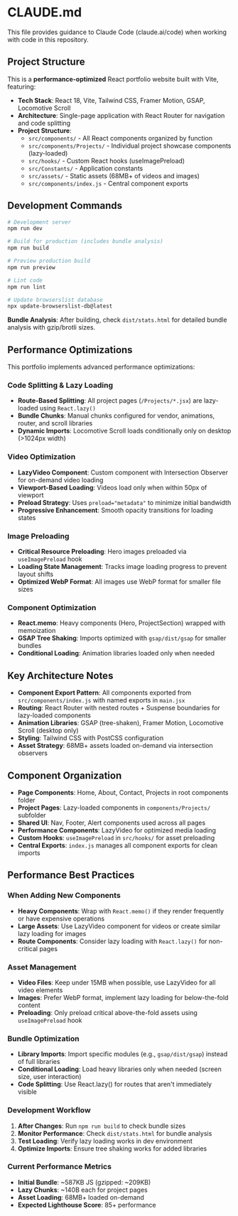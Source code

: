 # CLAUDE.md

This file provides guidance to Claude Code (claude.ai/code) when working with code in this repository.

## Project Structure

This is a **performance-optimized** React portfolio website built with Vite, featuring:
- **Tech Stack**: React 18, Vite, Tailwind CSS, Framer Motion, GSAP, Locomotive Scroll
- **Architecture**: Single-page application with React Router for navigation and code splitting
- **Project Structure**:
  - `src/components/` - All React components organized by function
  - `src/components/Projects/` - Individual project showcase components (lazy-loaded)
  - `src/hooks/` - Custom React hooks (useImagePreload)
  - `src/Constants/` - Application constants
  - `src/assets/` - Static assets (68MB+ of videos and images)
  - `src/components/index.js` - Central component exports

## Development Commands

```bash
# Development server
npm run dev

# Build for production (includes bundle analysis)
npm run build

# Preview production build
npm run preview

# Lint code
npm run lint

# Update browserslist database
npx update-browserslist-db@latest
```

**Bundle Analysis**: After building, check `dist/stats.html` for detailed bundle analysis with gzip/brotli sizes.

## Performance Optimizations

This portfolio implements advanced performance optimizations:

### Code Splitting & Lazy Loading
- **Route-Based Splitting**: All project pages (`/Projects/*.jsx`) are lazy-loaded using `React.lazy()`
- **Bundle Chunks**: Manual chunks configured for vendor, animations, router, and scroll libraries
- **Dynamic Imports**: Locomotive Scroll loads conditionally only on desktop (>1024px width)

### Video Optimization
- **LazyVideo Component**: Custom component with Intersection Observer for on-demand video loading
- **Viewport-Based Loading**: Videos load only when within 50px of viewport
- **Preload Strategy**: Uses `preload="metadata"` to minimize initial bandwidth
- **Progressive Enhancement**: Smooth opacity transitions for loading states

### Image Preloading
- **Critical Resource Preloading**: Hero images preloaded via `useImagePreload` hook
- **Loading State Management**: Tracks image loading progress to prevent layout shifts
- **Optimized WebP Format**: All images use WebP format for smaller file sizes

### Component Optimization
- **React.memo**: Heavy components (Hero, ProjectSection) wrapped with memoization
- **GSAP Tree Shaking**: Imports optimized with `gsap/dist/gsap` for smaller bundles
- **Conditional Loading**: Animation libraries loaded only when needed

## Key Architecture Notes

- **Component Export Pattern**: All components exported from `src/components/index.js` with named exports in `main.jsx`
- **Routing**: React Router with nested routes + Suspense boundaries for lazy-loaded components
- **Animation Libraries**: GSAP (tree-shaken), Framer Motion, Locomotive Scroll (desktop only)
- **Styling**: Tailwind CSS with PostCSS configuration
- **Asset Strategy**: 68MB+ assets loaded on-demand via intersection observers

## Component Organization

- **Page Components**: Home, About, Contact, Projects in root components folder
- **Project Pages**: Lazy-loaded components in `components/Projects/` subfolder
- **Shared UI**: Nav, Footer, Alert components used across all pages
- **Performance Components**: LazyVideo for optimized media loading
- **Custom Hooks**: `useImagePreload` in `src/hooks/` for asset preloading
- **Central Exports**: `index.js` manages all component exports for clean imports

## Performance Best Practices

### When Adding New Components
- **Heavy Components**: Wrap with `React.memo()` if they render frequently or have expensive operations
- **Large Assets**: Use LazyVideo component for videos or create similar lazy loading for images
- **Route Components**: Consider lazy loading with `React.lazy()` for non-critical pages

### Asset Management
- **Video Files**: Keep under 15MB when possible, use LazyVideo for all video elements
- **Images**: Prefer WebP format, implement lazy loading for below-the-fold content
- **Preloading**: Only preload critical above-the-fold assets using `useImagePreload` hook

### Bundle Optimization
- **Library Imports**: Import specific modules (e.g., `gsap/dist/gsap`) instead of full libraries
- **Conditional Loading**: Load heavy libraries only when needed (screen size, user interaction)
- **Code Splitting**: Use React.lazy() for routes that aren't immediately visible

### Development Workflow
1. **After Changes**: Run `npm run build` to check bundle sizes
2. **Monitor Performance**: Check `dist/stats.html` for bundle analysis
3. **Test Loading**: Verify lazy loading works in dev environment
4. **Optimize Imports**: Ensure tree shaking works for added libraries

### Current Performance Metrics
- **Initial Bundle**: ~587KB JS (gzipped: ~209KB)
- **Lazy Chunks**: ~140B each for project pages
- **Asset Loading**: 68MB+ loaded on-demand
- **Expected Lighthouse Score**: 85+ performance